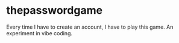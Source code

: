 # thepasswordgame
Every time I have to create an account, I have to play this game. An experiment in vibe coding.
